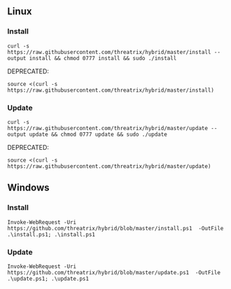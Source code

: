 ## Linux
### Install
```
curl -s https://raw.githubusercontent.com/threatrix/hybrid/master/install --output install && chmod 0777 install && sudo ./install
```
DEPRECATED:
```
source <(curl -s https://raw.githubusercontent.com/threatrix/hybrid/master/install)
```

### Update
```
curl -s https://raw.githubusercontent.com/threatrix/hybrid/master/update --output update && chmod 0777 update && sudo ./update
```
DEPRECATED:
```
source <(curl -s https://raw.githubusercontent.com/threatrix/hybrid/master/update)
```

## Windows
### Install
```
Invoke-WebRequest -Uri https://github.com/threatrix/hybrid/blob/master/install.ps1  -OutFile .\install.ps1; .\install.ps1
```

### Update
```
Invoke-WebRequest -Uri https://github.com/threatrix/hybrid/blob/master/update.ps1  -OutFile .\update.ps1; .\update.ps1
```
